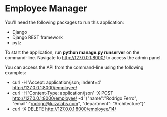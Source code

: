 # Employee Manager

You'll need the following packages to run this application:

* Django
* Django REST framework
* pytz

To start the application, run **python manage.py runserver** on the command-line. Navigate to http://127.0.0.1:8000/ to access the admin panel.

You can access the API from the command-line using the following examples:

* curl -H 'Accept: application/json; indent=4' http://127.0.0.1:8000/employee/
* curl -H 'Content-Type: application/json' -X POST http://127.0.0.1:8000/employee/ -d '{"name":"Rodrigo Ferro", "email":"rodrigo@luizalabs.com", "department": "Architecture"}'
* curl -X DELETE http://127.0.0.1:8000/employee/14/
